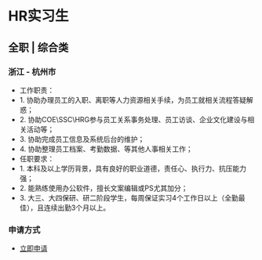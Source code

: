
# HR实习生
## 全职  |  综合类
### 浙江 - 杭州市

- 工作职责：
- 1.&nbsp;协助办理员工的入职、离职等人力资源相关手续，为员工就相关流程答疑解惑；
- 2.&nbsp;协助COE\SSC\HRG参与员工关系事务处理、员工访谈、企业文化建设与相关活动等；
- 3.&nbsp;协助完成员工信息及系统后台的维护；
- 4.&nbsp;协助整理员工档案、考勤数据、等其他人事相关工作；
- 任职要求：
- 1.&nbsp;本科及以上学历背景，具有良好的职业道德，责任心、执行力、抗压能力强；
- 2.&nbsp;能熟练使用办公软件，擅长文案编辑或PS尤其加分；
- 3.&nbsp;大三、大四保研、研二阶段学生，每周保证实习4个工作日以上（全勤最佳），且连续出勤3个月以上。
### 申请方式
- <a href="mailto:hr@tuya.com" title=yourName-HR实习生>立即申请</a>